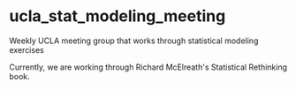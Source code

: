 # ucla_stat_modeling_meeting
Weekly UCLA meeting group that works through statistical modeling exercises

Currently, we are working through Richard McElreath's Statistical Rethinking book.
